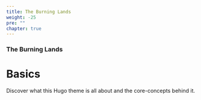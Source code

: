 ```yaml
---
title: The Burning Lands
weight: -25
pre: ""
chapter: true
---
```


### The Burning Lands

# Basics

Discover what this Hugo theme is all about and the core-concepts behind it.
